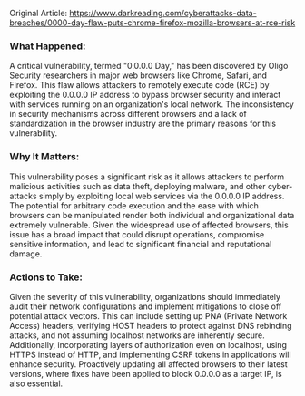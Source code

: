 Original Article: https://www.darkreading.com/cyberattacks-data-breaches/0000-day-flaw-puts-chrome-firefox-mozilla-browsers-at-rce-risk

### What Happened:

A critical vulnerability, termed "0.0.0.0 Day," has been discovered by Oligo Security researchers in major web browsers like Chrome, Safari, and Firefox. This flaw allows attackers to remotely execute code (RCE) by exploiting the 0.0.0.0 IP address to bypass browser security and interact with services running on an organization's local network. The inconsistency in security mechanisms across different browsers and a lack of standardization in the browser industry are the primary reasons for this vulnerability.

### Why It Matters:

This vulnerability poses a significant risk as it allows attackers to perform malicious activities such as data theft, deploying malware, and other cyber-attacks simply by exploiting local web services via the 0.0.0.0 IP address. The potential for arbitrary code execution and the ease with which browsers can be manipulated render both individual and organizational data extremely vulnerable. Given the widespread use of affected browsers, this issue has a broad impact that could disrupt operations, compromise sensitive information, and lead to significant financial and reputational damage.

### Actions to Take:

Given the severity of this vulnerability, organizations should immediately audit their network configurations and implement mitigations to close off potential attack vectors. This can include setting up PNA (Private Network Access) headers, verifying HOST headers to protect against DNS rebinding attacks, and not assuming localhost networks are inherently secure. Additionally, incorporating layers of authorization even on localhost, using HTTPS instead of HTTP, and implementing CSRF tokens in applications will enhance security. Proactively updating all affected browsers to their latest versions, where fixes have been applied to block 0.0.0.0 as a target IP, is also essential.